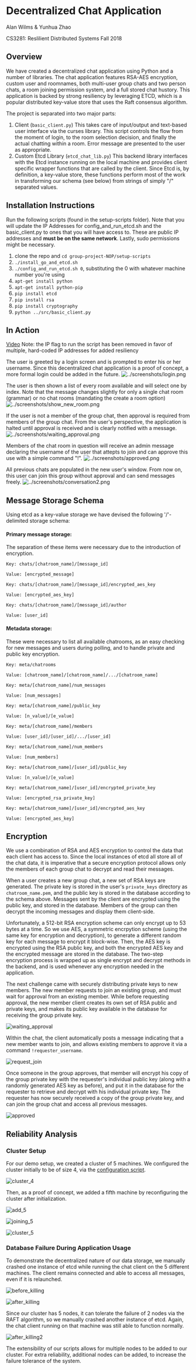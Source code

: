 # Decentralized Chat Application
Alan Wilms & Yunhua Zhao

CS3281: Reslilient Distributed Systems Fall 2018

## Overview
We have created a decentralized chat application using Python and a number of libraries. The chat application features RSA-AES encryption, custom user and roomnames, both multi-user group chats and two person chats, a room joining permission system, and a full stored chat hustory. This application is backed by strong resiliency by leveraging ETCD, which is a popular distributed key-value store that uses the Raft consensus algorithm.

The project is separated into two major parts:
1. Client (`basic_client.py`)
  This takes care of input/output and text-based user interface via the curses library. This script controls the flow from the moment of login, to the room selection decision, and finally the actual chatting within a room. Error message are presented to the user as appropriate.
2. Custom Etcd Library (`etcd_chat_lib.py`)
  This backend library interfaces with the Etcd instance running on the local machine and provides client specific wrapper functions that are called by the client. Since Etcd is, by definition, a key-value store, these functions perform most of the work in transforming our schema (see below) from strings of simply "/" separated values.

## Installation Instructions
Run the following scripts (found in the setup-scripts folder). Note that you will update the IP Addresses for config_and_run_etcd.sh and the basic_client.py to ones that you will have access to. These are public IP addresses and **must be on the same network**. Lastly, sudo permissions might be necessary.
1. clone the repo and `cd group-project-NOP/setup-scripts`
1. `./install_go_and_etcd.sh`
2. `./config_and_run_etcd.sh 0`, substituting the 0 with whatever machine number you're using
3. `apt-get install python`
4. `apt-get install python-pip`
5. `pip install etcd`
6. `pip install rsa`
7. `pip install cryptography`
8. `python ../src/basic_client.py`

## In Action
[Video](https://drive.google.com/file/d/1pOO16q6Cb83CLkxmITpp63cBf-t5G9Bi/view?usp=sharing)
Note: the IP flag to run the script has been removed in favor of multiple, hard-coded IP addresses for added resiliency

The user is greeted by a login screen and is prompted to enter his or her username. Since this decentralized chat application is a proof of concept, a more formal login could be added in the future.
![../screenshots/login.png](../screenshots/login.png)

The user is then shown a list of every room available and will select one by index. Note that the message changes slightly for only a single chat room (grammar) or no chat rooms (mandating the create a room option)
![../screenshots/show_new_room.png](../screenshots/show_new_room.png)

If the user is not a member of the group chat, then approval is required from members of the group chat.  From the user's perspective, the application is halted until approval is received and is clearly notified with a message.
![../screenshots/waiting_approval.png](../screenshots/waiting_approval.png)

Members of the chat room in question will receive an admin message declaring the username of the user that attepts to join and can approve this use with a simple command "!<username>".
![../screenshots/approved.png](../screenshots/approved.png)

All previous chats are populated in the new user's window. From now on, this user can join this group without approval and can send messages freely.
![../screenshots/conversation2.png](../screenshots/conversation2.png)

## Message Storage Schema

Using etcd as a key-value storage we have devised the following '/'-delimited storage schema:

#### Primary message storage:
The separation of these items were necessary due to the introduction of encryption. 

```
Key: chats/[chatroom_name]/[message_id]

Value: [encrypted_message]
```

```
Key: chats/[chatroom_name]/[message_id]/encrypted_aes_key

Value: [encrypted_aes_key]
```

```
Key: chats/[chatroom_name]/[message_id]/author

Value: [user_id]
```

#### Metadata storage:
These were necessary to list all available chatrooms, as an easy checking for new messages and users during polling, and to handle private and public key encryption.

```
Key: meta/chatrooms

Value: [chatroom_name]/[chatroom_name]/.../[chatroom_name]
```

```
Key: meta/[chatroom_name]/num_messages

Value: [num_messages]
```

```
Key: meta/[chatroom_name]/public_key

Value: [n_value]/[e_value]
```

```
Key: meta/[chatroom_name]/members

Value: [user_id]/[user_id]/.../[user_id]
```

```
Key: meta/[chatroom_name]/num_members

Value: [num_members]
```

```
Key: meta/[chatroom_name]/[user_id]/public_key

Value: [n_value]/[e_value]
```

```
Key: meta/[chatroom_name]/[user_id]/encrypted_private_key

Value: [encrypted_rsa_private_key]
```


```
Key: meta/[chatroom_name]/[user_id]/encrypted_aes_key

Value: [encrypted_aes_key]
```

## Encryption

We use a combination of RSA and AES encryption to control the data that each client has access to. Since the local instances of etcd all store all of the chat data, it is imperative that a secure encryption protocol allows only the members of each group chat to decrypt and read their messages.

When a user creates a new group chat, a new set of RSA keys are generated. The private key is stored in the user's `private_keys` directory as `chatroom_name.pem`, and the public key is stored in the database according to the schema above. Messages sent by the client are encrypted using the public key, and stored in the database. Members of the group can then decrypt the incoming messages and display them client-side.

Unfortunately, a 512-bit RSA encryption scheme can only encrypt up to 53 bytes at a time. So we use AES, a symmetric encrpytion scheme (using the same key for encryption and decryption), to generate a different random key for each message to encrypt it block-wise. Then, the AES key is encrypted using the RSA public key, and both the encrypted AES key and the encrypted message are stored in the database. The two-step encryption process is wrapped up as single encrypt and decrypt methods in the backend, and is used whenever any encryption needed in the application. 

The next challenge came with securely distributing private keys to new members. The new member requests to join an existing group, and must wait for approval from an existing member. While before requesting approval, the new member client creates its own set of RSA public and private keys, and makes its public key available in the database for receiving the group private key.

![waiting_approval](../screenshots/waiting_approval.png)

Within the chat, the client automatically posts a message indicating that a new member wants to join, and allows existing members to approve it via a command `!requester_username`.

![request_join](../screenshots/request_join.png)

Once someone in the group approves, that member will encrypt his copy of the group private key with the requester's individual public key (along with a randomly generated AES key as before), and put it in the database for the requester to retrieve and decrypt with his individual private key. The requester has now securely received a copy of the group private key, and can join the group chat and access all previous messages.

![approved](../screenshots/approved.png)


## Reliability Analysis

### Cluster Setup

For our demo setup, we created a cluster of 5 machines. We configured the cluster initially to be of size 4, via the [configuration script](../setup_scripts/config_and_run_etcd.sh).

![cluster_4](../screenshots/cluster_4.png)

Then, as a proof of concept, we added a fifth machine by reconfiguring the cluster after initialization.

![add_5](../screenshots/add_5.png)

![joining_5](../screenshots/joining_5.png)

![cluster_5](../screenshots/cluster_5.png)

### Database Failure During Application Usage

To demonstrate the decentralized nature of our data storage, we manually crashed one instance of etcd while running the chat client on the 5 different machines. The client remains connected and able to access all messages, even if it is relaunched.

![before_killing](../screenshots/before_killing.png)

![after_killing](../screenshots/after_killing.png)

Since our cluster has 5 nodes, it can tolerate the failure of 2 nodes via the RAFT algorithm, so we manually crashed another instance of etcd. Again, the chat client running on that machine was still able to function normally.

![after_killing2](../screenshots/after_killing2.png)

The extensibility of our scripts allows for multiple nodes to be added to our cluster. For extra reliability, additional nodes can be added, to increase the failure tolerance of the system.
